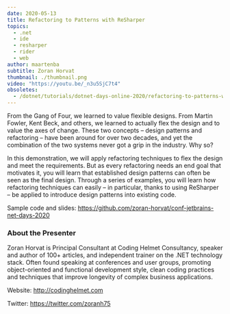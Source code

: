 ```yaml
---
date: 2020-05-13
title: Refactoring to Patterns with ReSharper
topics:
  - .net
  - ide
  - resharper
  - rider
  - web
author: maartenba
subtitle: Zoran Horvat
thumbnail: ./thumbnail.png
video: "https://youtu.be/_n3u5SjC7t4"
obsoletes:
  - /dotnet/tutorials/dotnet-days-online-2020/refactoring-to-patterns-with-resharper/
---
```


From the Gang of Four, we learned to value flexible designs. From Martin Fowler, Kent Beck, and others, we learned to actually flex the design and to value the axes of change. These two concepts – design patterns and refactoring – have been around for over two decades, and yet the combination of the two systems never got a grip in the industry. Why so?

In this demonstration, we will apply refactoring techniques to flex the design and meet the requirements. But as every refactoring needs an end goal that motivates it, you will learn that established design patterns can often be seen as the final design. Through a series of examples, you will learn how refactoring techniques can easily – in particular, thanks to using ReSharper – be applied to introduce design patterns into existing code.

Sample code and slides: <https://github.com/zoran-horvat/conf-jetbrains-net-days-2020>

### About the Presenter

Zoran Horvat is Principal Consultant at Coding Helmet Consultancy, speaker and author of 100+ articles, and independent trainer on the .NET technology stack. Often found speaking at conferences and user groups, promoting object-oriented and functional development style, clean coding practices and techniques that improve longevity of complex business applications.

Website: <http://codinghelmet.com>

Twitter: <https://twitter.com/zoranh75>
